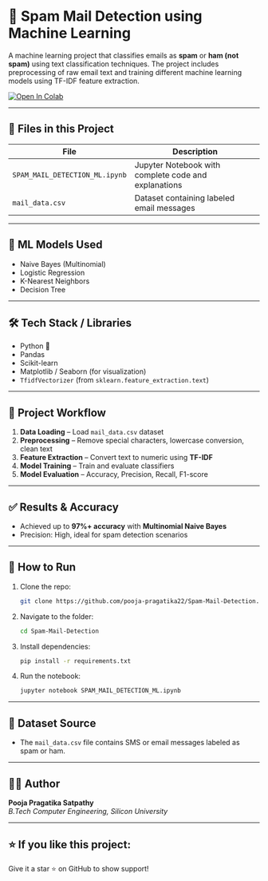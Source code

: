 
# 📧 Spam Mail Detection using Machine Learning

A machine learning project that classifies emails as **spam** or **ham (not spam)** using text classification techniques. The project includes preprocessing of raw email text and training different machine learning models using TF-IDF feature extraction.

[![Open In Colab](https://colab.research.google.com/assets/colab-badge.svg)](https://colab.research.google.com/github/pooja-pragatika22/Spam-Mail-Detection/blob/main/SPAM_MAIL_DETECTION_ML.ipynb)

---

## 📂 Files in this Project

| File                      | Description                                 |
|---------------------------|---------------------------------------------|
| `SPAM_MAIL_DETECTION_ML.ipynb` | Jupyter Notebook with complete code and explanations |
| `mail_data.csv`                | Dataset containing labeled email messages  |

---

## 🧠 ML Models Used
- Naive Bayes (Multinomial)
- Logistic Regression
- K-Nearest Neighbors
- Decision Tree

---

## 🛠️ Tech Stack / Libraries
- Python 🐍
- Pandas
- Scikit-learn
- Matplotlib / Seaborn (for visualization)
- `TfidfVectorizer` (from `sklearn.feature_extraction.text`)

---

## 🧪 Project Workflow
1. **Data Loading** – Load `mail_data.csv` dataset
2. **Preprocessing** – Remove special characters, lowercase conversion, clean text
3. **Feature Extraction** – Convert text to numeric using **TF-IDF**
4. **Model Training** – Train and evaluate classifiers
5. **Model Evaluation** – Accuracy, Precision, Recall, F1-score

---

## ✅ Results & Accuracy
- Achieved up to **97%+ accuracy** with **Multinomial Naive Bayes**
- Precision: High, ideal for spam detection scenarios

---

## 🚀 How to Run
1. Clone the repo:
   ```bash
   git clone https://github.com/pooja-pragatika22/Spam-Mail-Detection.git
   ```
2. Navigate to the folder:
   ```bash
   cd Spam-Mail-Detection
   ```
3. Install dependencies:
   ```bash
   pip install -r requirements.txt
   ```
4. Run the notebook:
   ```bash
   jupyter notebook SPAM_MAIL_DETECTION_ML.ipynb
   ```

---

## 📌 Dataset Source
- The `mail_data.csv` file contains SMS or email messages labeled as spam or ham.

---

## 👩‍💻 Author
**Pooja Pragatika Satpathy**  
*B.Tech Computer Engineering, Silicon University*

---

## ⭐️ If you like this project:
Give it a star ⭐ on GitHub to show support!
